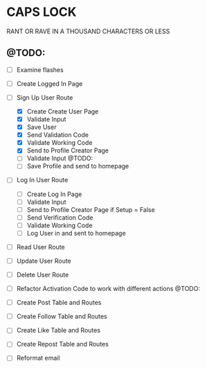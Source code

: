 # CAPS LOCK

RANT OR RAVE IN A THOUSAND CHARACTERS OR LESS

## @TODO:

- [ ] Examine flashes

- [ ] Create Logged In Page

- [ ] Sign Up User Route
  - [X] Create Create User Page
  - [X] Validate Input
  - [X] Save User
  - [X] Send Validation Code
  - [X] Validate Working Code
  - [X] Send to Profile Creator Page
  - [ ] Validate Input @TODO:
  - [ ] Save Profile and send to homepage
- [ ] Log In User Route
  - [ ] Create Log In Page
  - [ ] Validate Input
  - [ ] Send to Profile Creator Page if Setup = False
  - [ ] Send Verification Code
  - [ ] Validate Working Code
  - [ ] Log User in and sent to homepage
- [ ] Read User Route
- [ ] Update User Route
- [ ] Delete User Route

- [ ] Refactor Activation Code to work with different actions @TODO:

- [ ] Create Post Table and Routes
- [ ] Create Follow Table and Routes
- [ ] Create Like Table and Routes
- [ ] Create Repost Table and Routes

- [ ] Reformat email